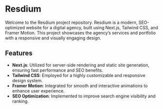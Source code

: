 # Resdium

Welcome to the Resdium project repository. Resdium is a modern, SEO-optimized website for a digital agency, built using Next.js, Tailwind CSS, and Framer Motion. This project showcases the agency’s services and portfolio with a responsive and visually engaging design.

## Features

- **Next.js**: Utilized for server-side rendering and static site generation, ensuring fast performance and SEO benefits.
- **Tailwind CSS**: Employed for a highly customizable and responsive design system.
- **Framer Motion**: Integrated for smooth and interactive animations to enhance user experience.
- **SEO Optimization**: Implemented to improve search engine visibility and ranking.
